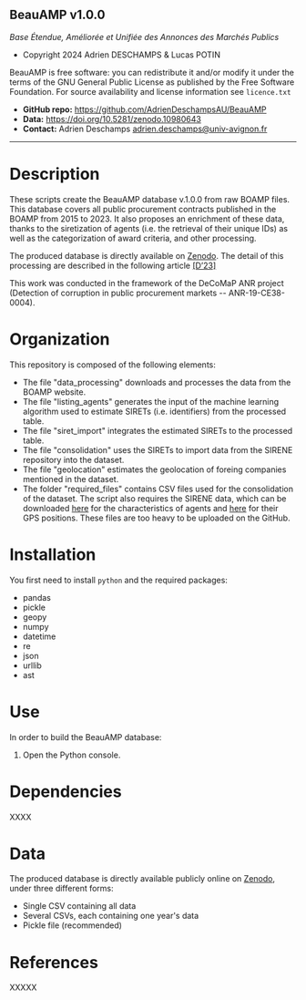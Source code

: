 BeauAMP v1.0.0
-------------------------------------------------------------------------
*Base Étendue, Améliorée et Unifiée des Annonces des Marchés Publics*

* Copyright 2024 Adrien DESCHAMPS & Lucas POTIN

BeauAMP is free software: you can redistribute it and/or modify it under the terms of the GNU General Public License as published by the Free Software Foundation. For source availability and license information see `licence.txt`

* **GitHub repo:** https://github.com/AdrienDeschampsAU/BeauAMP
* **Data:** https://doi.org/10.5281/zenodo.10980643
* **Contact:** Adrien Deschamps <adrien.deschamps@univ-avignon.fr>
 
-------------------------------------------------------------------------

# Description
These scripts create the BeauAMP database v.1.0.0 from raw BOAMP files. This database covers all public procurement contracts published in the BOAMP from 2015 to 2023. It also proposes an enrichment of these data, thanks to the siretization of agents (i.e. the retrieval of their unique IDs) as well as the categorization of award criteria, and other processing.

The produced database is directly available on [Zenodo](https://doi.org/10.5281/zenodo.10980643). The detail of this processing are described in the following article [[D’23]](#references)

This work was conducted in the framework of the DeCoMaP ANR project (Detection of corruption in public procurement markets -- ANR-19-CE38-0004).

# Organization
This repository is composed of the following elements:
* The file "data_processing" downloads and processes the data from the BOAMP website.
* The file "listing_agents" generates the input of the machine learning algorithm used to estimate SIRETs (i.e. identifiers) from the processed table.
* The file "siret_import" integrates the estimated SIRETs to the processed table.
* The file "consolidation" uses the SIRETs to import data from the SIRENE repository into the dataset.
* The file "geolocation" estimates the geolocation of foreing companies mentioned in the dataset.
* The folder "required_files" contains CSV files used for the consolidation of the dataset. The script also requires the SIRENE data, which can be downloaded [here](https://www.data.gouv.fr/fr/datasets/base-sirene-des-entreprises-et-de-leurs-etablissements-siren-siret/) for the characteristics of agents and [here](https://www.data.gouv.fr/fr/datasets/geolocalisation-des-etablissements-du-repertoire-sirene-pour-les-etudes-statistiques/) for their GPS positions. These files are too heavy to be uploaded on the GitHub.

# Installation
You first need to install `python` and the required packages:
* pandas
* pickle
* geopy
* numpy
* datetime
* re
* json
* urllib
* ast

# Use
In order to build the BeauAMP database:
1. Open the Python console.

# Dependencies
XXXX

# Data
The produced database is directly available publicly online on [Zenodo](https://doi.org/XXXXX), under three different forms:
* Single CSV containing all data
* Several CSVs, each containing one year's data
* Pickle file (recommended)


# References
XXXXX
